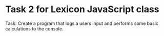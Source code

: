 # Task 2 for Lexicon JavaScript class

Task: Create a program that logs a users input and performs some basic calculations to the console.